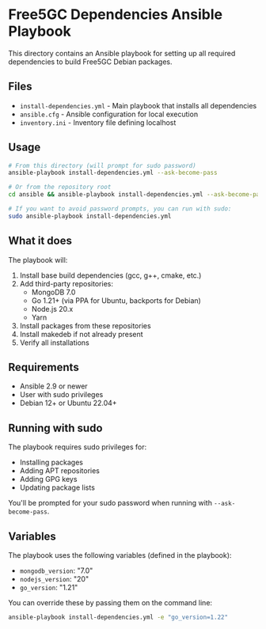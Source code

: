 # Free5GC Dependencies Ansible Playbook

This directory contains an Ansible playbook for setting up all required dependencies to build Free5GC Debian packages.

## Files

- `install-dependencies.yml` - Main playbook that installs all dependencies
- `ansible.cfg` - Ansible configuration for local execution
- `inventory.ini` - Inventory file defining localhost

## Usage

```bash
# From this directory (will prompt for sudo password)
ansible-playbook install-dependencies.yml --ask-become-pass

# Or from the repository root
cd ansible && ansible-playbook install-dependencies.yml --ask-become-pass

# If you want to avoid password prompts, you can run with sudo:
sudo ansible-playbook install-dependencies.yml
```

## What it does

The playbook will:

1. Install base build dependencies (gcc, g++, cmake, etc.)
2. Add third-party repositories:
   - MongoDB 7.0
   - Go 1.21+ (via PPA for Ubuntu, backports for Debian)
   - Node.js 20.x
   - Yarn
3. Install packages from these repositories
4. Install makedeb if not already present
5. Verify all installations

## Requirements

- Ansible 2.9 or newer
- User with sudo privileges
- Debian 12+ or Ubuntu 22.04+

## Running with sudo

The playbook requires sudo privileges for:
- Installing packages
- Adding APT repositories
- Adding GPG keys
- Updating package lists

You'll be prompted for your sudo password when running with `--ask-become-pass`.

## Variables

The playbook uses the following variables (defined in the playbook):
- `mongodb_version`: "7.0"
- `nodejs_version`: "20"
- `go_version`: "1.21"

You can override these by passing them on the command line:
```bash
ansible-playbook install-dependencies.yml -e "go_version=1.22"
```